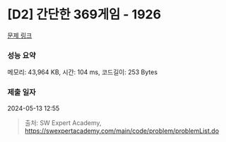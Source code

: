 # [D2] 간단한 369게임 - 1926 

[문제 링크](https://swexpertacademy.com/main/code/problem/problemDetail.do?contestProbId=AV5PTeo6AHUDFAUq) 

### 성능 요약

메모리: 43,964 KB, 시간: 104 ms, 코드길이: 253 Bytes

### 제출 일자

2024-05-13 12:55



> 출처: SW Expert Academy, https://swexpertacademy.com/main/code/problem/problemList.do